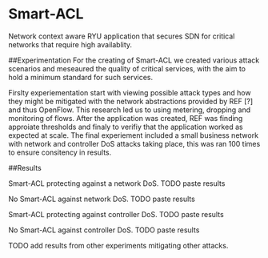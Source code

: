 # Smart-ACL
Network context aware RYU application that secures SDN for critical networks that require high availablity.


##Experimentation
For the creating of Smart-ACL we created various attack scenarios and meseaured the quality of critical services, with the aim to hold a minimum standard for such services.

Firslty experiementation start with viewing possible attack types and how they might be mitigated with the network abstractions provided by REF [?] and thus OpenFlow. This research led us to using metering, dropping and monitoring of flows. After the application was created, REF was finding approiate thresholds and finaly to verifiy that the application worked as expected at scale. The final experiement included a small business network with network and controller DoS attacks taking place, this was ran 100 times to ensure consitency in results.

##Results

Smart-ACL protecting against a network DoS.
TODO paste results

No Smart-ACL against network DoS.
TODO paste results

Smart-ACL protecting against controller DoS.
TODO paste results

No Smart-ACL against controller DoS.
TODO paste results

TODO add results from other experiments mitigating other attacks.
